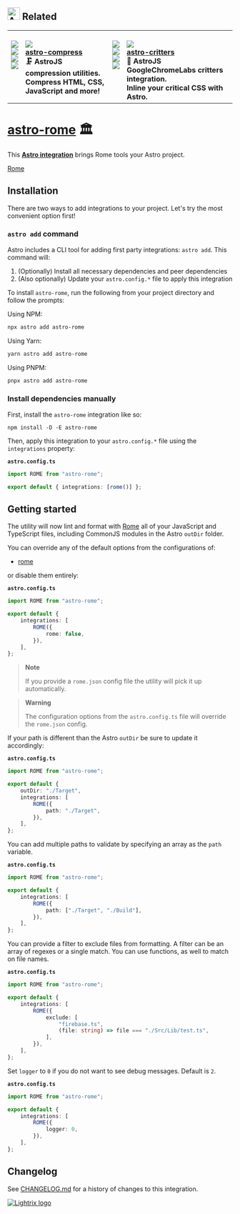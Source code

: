 <h2><picture><source media="(prefers-color-scheme: dark)" srcset=https://raw.githubusercontent.com/ImageRepository/logos/main/.github/Image/logomark-dark.svg><source media="(prefers-color-scheme: light)" srcset=https://raw.githubusercontent.com/ImageRepository/logos/main/.github/Image/logomark-light.svg><img src=https://raw.githubusercontent.com/ImageRepository/logos/main/.github/Image/logomark-light.svg alt=Astro width=28></picture><span>&nbsp;</span>Related</h2><table><tbody><tr><td colspan=1 valign=top><br><a href=https://github.com/astro-community/astro-compress/actions/workflows/node.yml target=_blank><picture><source media="(prefers-color-scheme: dark)" srcset="https://img.shields.io/github/actions/workflow/status/astro-community/astro-compress/node.yml?branch=main&amp;label=Build&amp;logo=node.js&amp;color=black&amp;logoColor=white&amp;labelColor=black&amp;logoWidth=15"><source media="(prefers-color-scheme: light)" srcset="https://img.shields.io/github/actions/workflow/status/astro-community/astro-compress/node.yml?branch=main&amp;label=Build&amp;logo=node.js&amp;color=white&amp;logoColor=black&amp;labelColor=white&amp;logoWidth=15"><img src="https://img.shields.io/github/actions/workflow/status/astro-community/astro-compress/node.yml?branch=main&amp;label=Build&amp;logo=node.js&amp;color=black&amp;logoColor=white&amp;labelColor=black&amp;logoWidth=15"></picture></a><br><a href=https://npmjs.org/astro-compress target=_blank><picture><source media="(prefers-color-scheme: dark)" srcset="https://img.shields.io/npm/v/astro-compress?label=Version&amp;logo=npm&amp;color=black&amp;logoColor=white&amp;labelColor=black&amp;logoWidth=15"><source media="(prefers-color-scheme: light)" srcset="https://img.shields.io/npm/v/astro-compress?label=Version&amp;logo=npm&amp;color=white&amp;logoColor=black&amp;labelColor=white&amp;logoWidth=15"><img src="https://img.shields.io/npm/v/astro-compress?label=Version&amp;logo=npm&amp;color=black&amp;logoColor=white&amp;labelColor=black&amp;logoWidth=15"></picture></a><br><a href=https://npmjs.org/astro-compress target=_blank><picture><source media="(prefers-color-scheme: dark)" srcset="https://img.shields.io/librariesio/release/npm/astro-compress?label=Dependencies&amp;logo=dependabot&amp;color=black&amp;logoColor=white&amp;labelColor=black&amp;logoWidth=15"><source media="(prefers-color-scheme: light)" srcset="https://img.shields.io/librariesio/release/npm/astro-compress?label=Dependencies&amp;logo=dependabot&amp;color=white&amp;logoColor=black&amp;labelColor=white&amp;logoWidth=15"><img src="https://img.shields.io/librariesio/release/npm/astro-compress?label=Dependencies&amp;logo=dependabot&amp;color=black&amp;logoColor=white&amp;labelColor=black&amp;logoWidth=15"></picture></a><br><a href=https://npmjs.org/astro-compress target=_blank><picture><source media="(prefers-color-scheme: dark)" srcset="https://img.shields.io/npm/dw/astro-compress?label=Downloads&amp;logo=npm&amp;color=black&amp;logoColor=white&amp;labelColor=black&amp;logoWidth=15"><source media="(prefers-color-scheme: light)" srcset="https://img.shields.io/npm/dw/astro-compress?label=Downloads&amp;logo=npm&amp;color=white&amp;logoColor=black&amp;labelColor=white&amp;logoWidth=15"><img src="https://img.shields.io/npm/dw/astro-compress?label=Downloads&amp;logo=npm&amp;color=black&amp;logoColor=white&amp;labelColor=black&amp;logoWidth=15"></picture></a><br><br></td><td colspan=1 valign=top><br><a href=https://github.com/astro-community/astro-compress target=_blank><picture><source media="(prefers-color-scheme: dark)" srcset="https://img.shields.io/github/stars/astro-community/astro-compress?label=stars&amp;logo=github&amp;color=black&amp;logoColor=white&amp;labelColor=black&amp;logoWidth=15"><source media="(prefers-color-scheme: light)" srcset="https://img.shields.io/github/stars/astro-community/astro-compress?label=stars&amp;logo=github&amp;color=white&amp;logoColor=black&amp;labelColor=white&amp;logoWidth=15"><img src="https://img.shields.io/github/stars/astro-community/astro-compress?label=stars&amp;logo=github&amp;color=black&amp;logoColor=white&amp;labelColor=black&amp;logoWidth=15"></picture></a><br><a href=https://github.com/astro-community/astro-compress target=_blank><b>astro-compress</b></a><br><b>🗜️ AstroJS compression utilities.<br>Compress HTML, CSS, JavaScript and more!<br></b></td><td colspan=1 valign=top><br><a href=https://github.com/astro-community/astro-critters/actions/workflows/node.yml target=_blank><picture><source media="(prefers-color-scheme: dark)" srcset="https://img.shields.io/github/actions/workflow/status/astro-community/astro-critters/node.yml?branch=main&amp;label=Build&amp;logo=node.js&amp;color=black&amp;logoColor=white&amp;labelColor=black&amp;logoWidth=15"><source media="(prefers-color-scheme: light)" srcset="https://img.shields.io/github/actions/workflow/status/astro-community/astro-critters/node.yml?branch=main&amp;label=Build&amp;logo=node.js&amp;color=white&amp;logoColor=black&amp;labelColor=white&amp;logoWidth=15"><img src="https://img.shields.io/github/actions/workflow/status/astro-community/astro-critters/node.yml?branch=main&amp;label=Build&amp;logo=node.js&amp;color=black&amp;logoColor=white&amp;labelColor=black&amp;logoWidth=15"></picture></a><br><a href=https://npmjs.org/astro-critters target=_blank><picture><source media="(prefers-color-scheme: dark)" srcset="https://img.shields.io/npm/v/astro-critters?label=Version&amp;logo=npm&amp;color=black&amp;logoColor=white&amp;labelColor=black&amp;logoWidth=15"><source media="(prefers-color-scheme: light)" srcset="https://img.shields.io/npm/v/astro-critters?label=Version&amp;logo=npm&amp;color=white&amp;logoColor=black&amp;labelColor=white&amp;logoWidth=15"><img src="https://img.shields.io/npm/v/astro-critters?label=Version&amp;logo=npm&amp;color=black&amp;logoColor=white&amp;labelColor=black&amp;logoWidth=15"></picture></a><br><a href=https://npmjs.org/astro-critters target=_blank><picture><source media="(prefers-color-scheme: dark)" srcset="https://img.shields.io/librariesio/release/npm/astro-critters?label=Dependencies&amp;logo=dependabot&amp;color=black&amp;logoColor=white&amp;labelColor=black&amp;logoWidth=15"><source media="(prefers-color-scheme: light)" srcset="https://img.shields.io/librariesio/release/npm/astro-critters?label=Dependencies&amp;logo=dependabot&amp;color=white&amp;logoColor=black&amp;labelColor=white&amp;logoWidth=15"><img src="https://img.shields.io/librariesio/release/npm/astro-critters?label=Dependencies&amp;logo=dependabot&amp;color=black&amp;logoColor=white&amp;labelColor=black&amp;logoWidth=15"></picture></a><br><a href=https://npmjs.org/astro-critters target=_blank><picture><source media="(prefers-color-scheme: dark)" srcset="https://img.shields.io/npm/dw/astro-critters?label=Downloads&amp;logo=npm&amp;color=black&amp;logoColor=white&amp;labelColor=black&amp;logoWidth=15"><source media="(prefers-color-scheme: light)" srcset="https://img.shields.io/npm/dw/astro-critters?label=Downloads&amp;logo=npm&amp;color=white&amp;logoColor=black&amp;labelColor=white&amp;logoWidth=15"><img src="https://img.shields.io/npm/dw/astro-critters?label=Downloads&amp;logo=npm&amp;color=black&amp;logoColor=white&amp;labelColor=black&amp;logoWidth=15"></picture></a><br><br></td><td colspan=1 valign=top><br><a href=https://github.com/astro-community/astro-critters target=_blank><picture><source media="(prefers-color-scheme: dark)" srcset="https://img.shields.io/github/stars/astro-community/astro-critters?label=stars&amp;logo=github&amp;color=black&amp;logoColor=white&amp;labelColor=black&amp;logoWidth=15"><source media="(prefers-color-scheme: light)" srcset="https://img.shields.io/github/stars/astro-community/astro-critters?label=stars&amp;logo=github&amp;color=white&amp;logoColor=black&amp;labelColor=white&amp;logoWidth=15"><img src="https://img.shields.io/github/stars/astro-community/astro-critters?label=stars&amp;logo=github&amp;color=black&amp;logoColor=white&amp;labelColor=black&amp;logoWidth=15"></picture></a><br><a href=https://github.com/astro-community/astro-critters target=_blank><b>astro-critters</b></a><br><b>🦔 AstroJS GoogleChromeLabs critters integration.<br>Inline your critical CSS with Astro.<br></b></td></tr></tbody></table>

# [astro-rome] 🏛️

This **[Astro integration][astro-integration]** brings Rome tools your Astro
project.

[Rome][rome]

## Installation

There are two ways to add integrations to your project. Let's try the most
convenient option first!

### `astro add` command

Astro includes a CLI tool for adding first party integrations: `astro add`. This
command will:

1. (Optionally) Install all necessary dependencies and peer dependencies
2. (Also optionally) Update your `astro.config.*` file to apply this integration

To install `astro-rome`, run the following from your project directory and
follow the prompts:

Using NPM:

```sh
npx astro add astro-rome
```

Using Yarn:

```sh
yarn astro add astro-rome
```

Using PNPM:

```sh
pnpx astro add astro-rome
```

### Install dependencies manually

First, install the `astro-rome` integration like so:

```
npm install -D -E astro-rome
```

Then, apply this integration to your `astro.config.*` file using the
`integrations` property:

**`astro.config.ts`**

```ts
import ROME from "astro-rome";

export default { integrations: [rome()] };
```

## Getting started

The utility will now lint and format with [Rome][rome] all of your JavaScript
and TypeScript files, including CommonJS modules in the Astro `outDir` folder.

You can override any of the default options from the configurations of:

-   [rome](src/options/rome.ts)

or disable them entirely:

**`astro.config.ts`**

```ts
import ROME from "astro-rome";

export default {
	integrations: [
		ROME({
			rome: false,
		}),
	],
};
```

> **Note**
>
> If you provide a `rome.json` config file the utility will pick it up
> automatically.

> **Warning**
>
> The configuration options from the `astro.config.ts` file will override the
> `rome.json` config.

If your path is different than the Astro `outDir` be sure to update it accordingly:

**`astro.config.ts`**

```ts
import ROME from "astro-rome";

export default {
	outDir: "./Target",
	integrations: [
		ROME({
			path: "./Target",
		}),
	],
};
```

You can add multiple paths to validate by specifying an array as the `path`
variable.

**`astro.config.ts`**

```ts
import ROME from "astro-rome";

export default {
	integrations: [
		ROME({
			path: ["./Target", "./Build"],
		}),
	],
};
```

You can provide a filter to exclude files from formatting. A filter can be an
array of regexes or a single match. You can use functions, as well to match on
file names.

**`astro.config.ts`**

```ts
import ROME from "astro-rome";

export default {
	integrations: [
		ROME({
			exclude: [
				"firebase.ts",
				(file: string) => file === "./Src/Lib/test.ts",
			],
		}),
	],
};
```

Set `logger` to `0` if you do not want to see debug messages. Default is `2`.

**`astro.config.ts`**

```ts
import ROME from "astro-rome";

export default {
	integrations: [
		ROME({
			logger: 0,
		}),
	],
};
```

[astro-rome]: https://npmjs.org/astro-rome
[rome]: https://npmjs.org/rome
[astro-integration]: https://docs.astro.build/en/guides/integrations-guide/

## Changelog

See [CHANGELOG.md](CHANGELOG.md) for a history of changes to this integration.

[![Lightrix logo](https://raw.githubusercontent.com/Lightrix/NPM/main/.github/Image/favicon.png "Built with Lightrix/NPM")](https://github.com/Lightrix/NPM)
